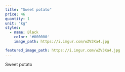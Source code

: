 ```yaml
---
title: "Sweet potato"
price: 46
quantity: 1
unit: "kg"
styles:
  - name: Black
    color: '#000000'
    image_path: https://i.imgur.com/wZV3Ka4.jpg

featured_image_path: https://i.imgur.com/wZV3Ka4.jpg
---
```

<p>Sweet potato</p>